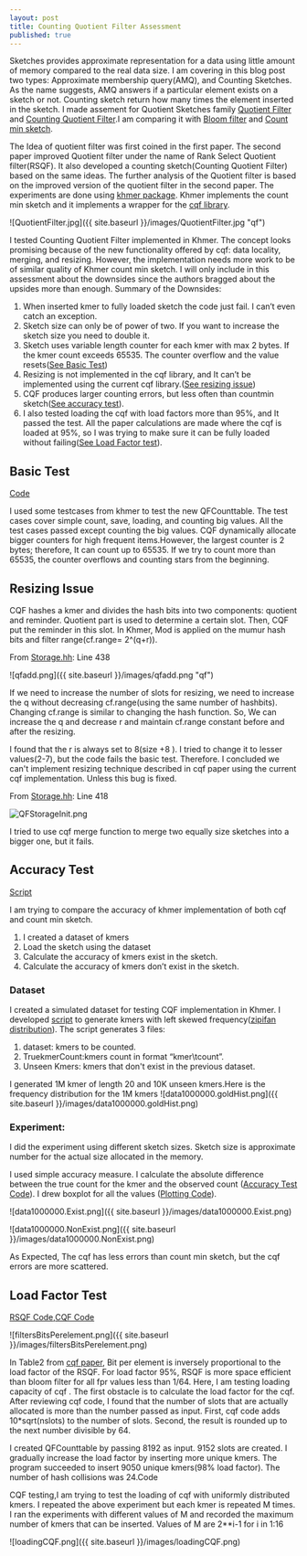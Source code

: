 ```yaml
---
layout: post
title: Counting Quotient Filter Assessment
published: true
---
```

Sketches provides approximate representation for a data using little amount of memory compared to the real data size. I am covering in this blog post two types: Approximate membership query(AMQ), and Counting Sketches. As the name suggests, AMQ answers if a particular element exists on a sketch or not. Counting sketch return how many times the element inserted in the sketch. I made assement for Quotient Sketches family [Quotient Filter](http://vldb.org/pvldb/vol5/p1627_michaelabender_vldb2012.pdf) and [Counting Quotient Filter](https://dl.acm.org/citation.cfm?id=3035963).I am comparing it with  [Bloom filter](https://en.wikipedia.org/wiki/Bloom_filter) and [Count min sketch](https://en.wikipedia.org/wiki/Count%E2%80%93min_sketch).

The Idea of quotient filter was first coined in the first paper. The second paper  improved Quotient filter under the name of Rank Select Quotient filter(RSQF). It also developed a counting sketch(Counting Quotient Filter) based on the same ideas. The further analysis of the Quotient filter is based on the improved version of the quotient filter in the second paper. The experiments are done using [khmer package](https://github.com/dib-lab/khmer). Khmer implements the count min sketch and it implements a wrapper for the [cqf library](https://github.com/splatlab/cqf).

![QuotientFilter.jpg]({{ site.baseurl }}/images/QuotientFilter.jpg "qf")

I tested Counting Quotient Filter implemented in Khmer. The concept looks promising because of the new functionality offered by cqf: data locality, merging, and resizing. However, the implementation needs more work to be of similar quality of Khmer count min sketch. I will only include in this assessment about the downsides since the authors bragged about the upsides more than enough. 
Summary of the Downsides:
1. When inserted kmer to fully loaded sketch the code just fail. I can’t even catch an exception.
2. Sketch size can only be of power of two. If you want to increase the sketch size you need to double it.
3. Sketch uses variable length counter for each kmer with max 2 bytes. If the kmer count exceeds 65535. The counter overflow and the value resets([See Basic Test](#basic-test))
4. Resizing is not implemented in the cqf library, and It can’t be implemented using the current cqf library.([See resizing issue](#resizing-issue))
5. CQF produces larger counting errors, but less often than countmin sketch([See accuracy test](#accuracy-test)).
6. I also tested loading the cqf with load factors more than 95%, and It passed the test. All the paper calculations are made where the cqf is loaded at 95%, so I was trying to make sure it can be fully loaded without failing([See Load Factor test](#load-factor-test)).

## Basic Test
[Code](https://github.com/shokrof/khmer/blob/DibMaster/tests/test_CQF.py)

I used some testcases from khmer to test the new QFCounttable. The test cases cover simple count, save, loading, and counting big values. All the test cases passed except counting the big values. CQF dynamically allocate bigger counters for high frequent items.However, the largest counter is 2 bytes; therefore, It can count up to 65535. If we try to count more than 65535, the counter overflows and counting stars from the beginning.



## Resizing Issue

CQF hashes a kmer and divides the hash bits into two components: quotient and reminder. Quotient part is used to determine a certain slot. Then, CQF put the reminder in this slot.  In Khmer, Mod is applied on the mumur hash bits and filter range(cf.range= 2^(q+r)).

From [Storage.hh](https://github.com/shokrof/khmer/blob/DibMaster/include/oxli/storage.hh): Line 438

![qfadd.png]({{ site.baseurl }}/images/qfadd.png "qf")


If we need to increase the number of slots for resizing, we need to increase the q without decreasing cf.range(using the same number of hashbits). Changing cf.range is similar to changing the hash function. So, We can increase the q and decrease r and maintain cf.range constant before and after the resizing.

I found that the r is always set to 8(size +8 ). I tried to change it to lesser values(2-7), but the code fails the basic test. Therefore. I concluded we can't implement resizing technique described in cqf paper using the current cqf implementation. Unless this bug is fixed.

From [Storage.hh](https://github.com/shokrof/khmer/blob/DibMaster/include/oxli/storage.hh): Line 418

![QFStorageInit.png]({{site.baseurl}}/images/QFStorageInit.png)

I tried to use cqf merge function to merge two equally size sketches into a bigger one, but it fails.

## Accuracy Test
[Script](https://github.com/shokrof/khmer/blob/DibMaster/testsCQF/runTests.sh)

I am trying to compare the accuracy of khmer implementation of both cqf and count min sketch. 
1. I created a dataset of kmers
2. Load the sketch using the dataset
3. Calculate the accuracy of kmers exist in the sketch.
4. Calculate the accuracy of kmers don’t exist in the sketch.


### Dataset
I created a simulated dataset for testing CQF implementation in Khmer. I developed [script](https://github.com/shokrof/khmer/blob/DibMaster/testsCQF/generateSeq.py) to generate kmers with left skewed frequency([zipifan distribution](https://en.wikipedia.org/wiki/Zipf%27s_law)). 
The script generates 3 files: 
1. dataset: kmers to be counted.
2. TruekmerCount:kmers count in format “kmer\tcount”.
3. Unseen Kmers: kmers that don't exist in the previous dataset.

I generated 1M kmer of length 20 and 10K unseen kmers.Here is the frequency distribution for the 1M kmers
![data1000000.goldHist.png]({{ site.baseurl }}/images/data1000000.goldHist.png)

### Experiment:
I did the experiment  using different sketch sizes. Sketch size is approximate number for the actual size allocated in the memory.


I used simple accuracy measure. I calculate the absolute difference between the true count for the kmer and the observed count ([Accuracy Test Code](https://github.com/shokrof/khmer/blob/DibMaster/testsCQF/testPerfomance.py)). I drew boxplot for all the values ([Plotting Code](https://github.com/shokrof/khmer/blob/DibMaster/testsCQF/plotPerformanceBoxPlot.py)).

![data1000000.Exist.png]({{ site.baseurl }}/images/data1000000.Exist.png)

![data1000000.NonExist.png]({{ site.baseurl }}/images/data1000000.NonExist.png)

As Expected, The cqf has less errors than count min sketch, but the cqf errors are more scattered. 

## Load Factor Test
[RSQF Code](https://github.com/shokrof/khmer/blob/DibMaster/testsCQF/testLoadFactor.py),[CQF Code](https://github.com/shokrof/khmer/blob/DibMaster/testsCQF/testLoadFactorCQF.py)

![filtersBitsPerelement.png]({{ site.baseurl }}/images/filtersBitsPerelement.png)



In Table2 from [cqf paper](https://www3.cs.stonybrook.edu/~ppandey/files/p775-pandey.pdf),  Bit per element is inversely proportional to the load factor of the RSQF. For load factor 95%, RSQF is more space efficient than bloom filter for all fpr values less than 1/64. Here, I am testing loading capacity of cqf . 
The first obstacle is to calculate the load factor for the cqf. After reviewing cqf code, I found that the number of slots that are actually allocated is more than the number passed as input. First, cqf code adds 10*sqrt(nslots) to the number of slots. Second, the result is rounded up to the next number divisible by 64. 

I created QFCounttable by passing 8192 as input. 9152 slots are created. I gradually increase the load factor by inserting more unique kmers. The program succeeded to insert 9050 unique kmers(98% load factor). The number of hash collisions was 24.Code





CQF testing,I am trying to test the loading of cqf with uniformly distributed kmers. I repeated the above experiment but each kmer is repeated M times. I ran the experiments  with different values of M and recorded the maximum number of kmers that can be inserted.
Values of M are 2**i-1 for i in 1:16

![loadingCQF.png]({{ site.baseurl }}/images/loadingCQF.png)
